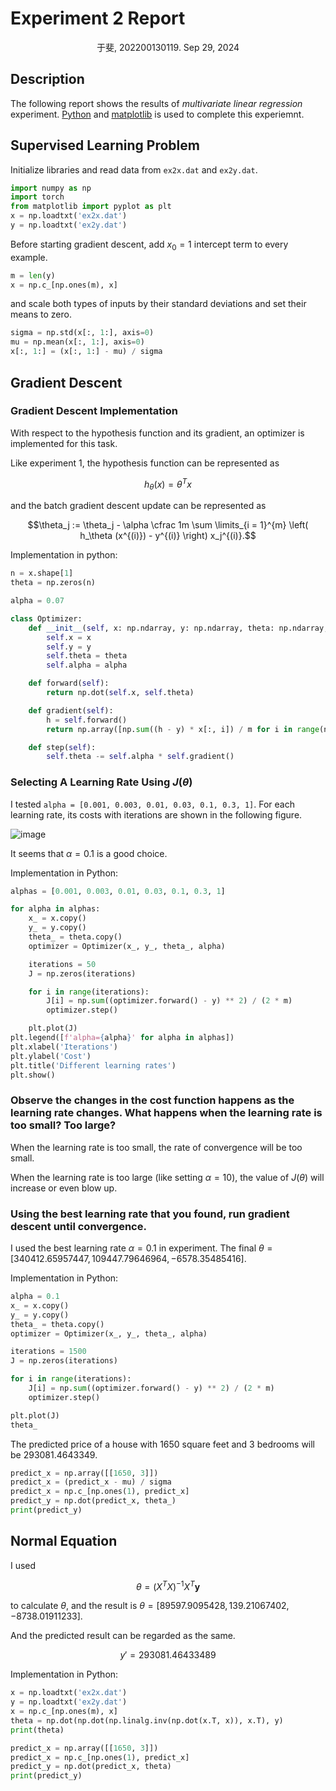 # Experiment 2 Report

<center>于斐, 202200130119. Sep 29, 2024</center>


## Description

The following report shows the results of *multivariate linear regression* experiment. [Python](https://python.org/) and [matplotlib](https://matplotlib.org/) is used to complete this experiemnt.

## Supervised Learning Problem

Initialize libraries and read data from `ex2x.dat` and `ex2y.dat`.

```python
import numpy as np
import torch
from matplotlib import pyplot as plt
x = np.loadtxt('ex2x.dat')
y = np.loadtxt('ex2y.dat')
```

Before starting gradient descent, add $x_0 = 1$ intercept term to every example.

```python
m = len(y)
x = np.c_[np.ones(m), x]
```

and scale both types of inputs by their standard deviations and set their means to zero.

```python
sigma = np.std(x[:, 1:], axis=0)
mu = np.mean(x[:, 1:], axis=0)
x[:, 1:] = (x[:, 1:] - mu) / sigma
```

## Gradient Descent

### Gradient Descent Implementation

With respect to the hypothesis function and its gradient, an optimizer is implemented for this task.

Like experiment 1, the  hypothesis function can be represented as 

$$h_\theta(x) = \theta^T x$$ 

and the batch gradient descent update can be represented as 

$$\theta_j := \theta_j - \alpha \cfrac 1m \sum \limits_{i = 1}^{m} \left( h_\theta (x^{(i)}) - y^{(i)} \right) x_j^{(i)}.$$

Implementation in python:

```python
n = x.shape[1]
theta = np.zeros(n)

alpha = 0.07

class Optimizer:
    def __init__(self, x: np.ndarray, y: np.ndarray, theta: np.ndarray, alpha: float):
        self.x = x
        self.y = y
        self.theta = theta
        self.alpha = alpha

    def forward(self):
        return np.dot(self.x, self.theta)

    def gradient(self):
        h = self.forward()
        return np.array([np.sum((h - y) * x[:, i]) / m for i in range(n)])

    def step(self):
        self.theta -= self.alpha * self.gradient()
```

### Selecting A Learning Rate Using $J(\theta)$

I tested `alpha = [0.001, 0.003, 0.01, 0.03, 0.1, 0.3, 1]`. For each learning rate, its costs with iterations are shown in the following figure.

![image](https://img.picgo.net/2024/09/29/image25eff1925ce8267d.png)

It seems that $\alpha = 0.1$ is a good choice.

Implementation in Python:

```python
alphas = [0.001, 0.003, 0.01, 0.03, 0.1, 0.3, 1]

for alpha in alphas:
    x_ = x.copy()
    y_ = y.copy()
    theta_ = theta.copy()
    optimizer = Optimizer(x_, y_, theta_, alpha)

    iterations = 50
    J = np.zeros(iterations)

    for i in range(iterations):
        J[i] = np.sum((optimizer.forward() - y) ** 2) / (2 * m)
        optimizer.step()

    plt.plot(J)
plt.legend([f'alpha={alpha}' for alpha in alphas])
plt.xlabel('Iterations')
plt.ylabel('Cost')
plt.title('Different learning rates')
plt.show()
```

### Observe the changes in the cost function happens as the learning rate changes. What happens when the learning rate is too small? Too large?

When the learning rate is too small, the rate of convergence will be too small.

When the learning rate is too large (like setting $\alpha = 10$), the value of $J(\theta)$ will increase or even blow up.

### Using the best learning rate that you found, run gradient descent until convergence.

I used the best learning rate $\alpha = 0.1$ in experiment. The final $\theta = [340412.65957447, 109447.79646964,  -6578.35485416]$.

Implementation in Python:

```python
alpha = 0.1
x_ = x.copy()
y_ = y.copy()
theta_ = theta.copy()
optimizer = Optimizer(x_, y_, theta_, alpha)

iterations = 1500
J = np.zeros(iterations)

for i in range(iterations):
    J[i] = np.sum((optimizer.forward() - y) ** 2) / (2 * m)
    optimizer.step()

plt.plot(J)
theta_
```

The predicted price of a house with 1650 square feet and 3 bedrooms will be $293081.4643349$.

```python
predict_x = np.array([[1650, 3]])
predict_x = (predict_x - mu) / sigma
predict_x = np.c_[np.ones(1), predict_x]
predict_y = np.dot(predict_x, theta_)
print(predict_y)
```

## Normal Equation

I used 

$$
\theta = (X^T X)^{-1} X^T \mathbf{y}
$$

to calculate $\theta$, and the result is $\theta = [89597.9095428, 139.21067402, -8738.01911233]$.

And the predicted result can be regarded as the same.

$$y' = 293081.46433489$$

Implementation in Python:

```python
x = np.loadtxt('ex2x.dat')
y = np.loadtxt('ex2y.dat')
x = np.c_[np.ones(m), x]
theta = np.dot(np.dot(np.linalg.inv(np.dot(x.T, x)), x.T), y)
print(theta)

predict_x = np.array([[1650, 3]])
predict_x = np.c_[np.ones(1), predict_x]
predict_y = np.dot(predict_x, theta)
print(predict_y)
```